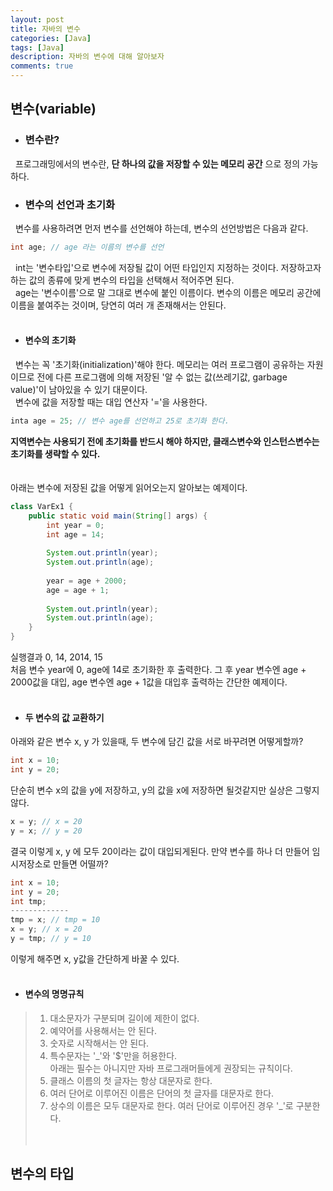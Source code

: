 ```yaml
---
layout: post
title: 자바의 변수
categories: [Java]
tags: [Java]
description: 자바의 변수에 대해 알아보자
comments: true
---
```


## 변수(variable)  
* ### 변수란?  
&nbsp;&nbsp;프로그래밍에서의 변수란, **단 하나의 값을 저장할 수 있는 메모리 공간** 으로 정의 가능하다.
  
* ### 변수의 선언과 초기화  
&nbsp;&nbsp;변수를 사용하려면 먼저 변수를 선언해야 하는데, 변수의 선언방법은 다음과 같다.  
~~~java
int age; // age 라는 이름의 변수를 선언
~~~  
&nbsp;&nbsp;int는 '변수타입'으로 변수에 저장될 값이 어떤 타입인지 지정하는 것이다. 저장하고자 하는 값의 종류에 맞게 변수의 타입을 선택해서 적어주면 된다.  
&nbsp;&nbsp;age는 '변수이름'으로 말 그대로 변수에 붙인 이름이다. 변수의 이름은  메모리 공간에 이름을 붙여주는 것이며, 당연히 여러 개 존재해서는 안된다.
<br><br>
  * #### 변수의 초기화  
  &nbsp;&nbsp;변수는 꼭 '초기화(initialization)'해야 한다. 메모리는 여러 프로그램이 공유하는 자원이므로 전에 다른 프로그램에 의해 저장된 '알 수 없는 값(쓰레기값, garbage value)'이 남아있을 수 있기 대문이다.  
  &nbsp;&nbsp;변수에 값을 저장할 때는 대입 연산자 '='을 사용한다.  
  ~~~java
  inta age = 25; // 변수 age를 선언하고 25로 초기화 한다.
  ~~~  
  **지역변수는 사용되기 전에 초기화를 반드시 해야 하지만, 클래스변수와 인스턴스변수는 초기화를 생략할 수 있다.**  
  <br><br>
  아래는 변수에 저장된 값을 어떻게 읽어오는지 알아보는 예제이다.  
  ~~~java
  class VarEx1 {
      public static void main(String[] args) {
	      int year = 0;
		  int age = 14;
		  
		  System.out.println(year);
		  System.out.println(age);
		  
		  year = age + 2000;
		  age = age + 1;
		  
		  System.out.println(year);
		  System.out.println(age);
      }
  }
  ~~~
  실행결과 0, 14, 2014, 15  
  처음 변수 year에 0, age에 14로 초기화한 후 출력한다. 그 후 year 변수엔 age + 2000값을 대입, age 변수엔 age + 1값을 대입후 출력하는 간단한 예제이다.
  <br><br>
  * #### 두 변수의 값 교환하기  
  아래와 같은 변수 x, y 가 있을때, 두 변수에 담긴 값을 서로 바꾸려면 어떻게할까?  
  ~~~java
  int x = 10;
  int y = 20;
  ~~~  
  단순히 변수 x의 값을 y에 저장하고, y의 값을 x에 저장하면 될것같지만 실상은 그렇지 않다.  
  ~~~java
  x = y; // x = 20
  y = x; // y = 20
  ~~~  
  결국 이렇게 x, y 에 모두 20이라는 값이 대입되게된다. 만약 변수를 하나 더 만들어 임시저장소로 만들면 어떨까?  
  ~~~java
  int x = 10;
  int y = 20;
  int tmp;
  -------------
  tmp = x; // tmp = 10
  x = y; // x = 20
  y = tmp; // y = 10
  ~~~  
  이렇게 해주면 x, y값을 간단하게 바꿀 수 있다.
  <br><br>
  * #### 변수의 명명규칙  
  > 1. 대소문자가 구분되며 길이에 제한이 없다.  
  > 2. 예약어를 사용해서는 안 된다.  
  > 3. 숫자로 시작해서는 안 된다.  
  > 4. 특수문자는 '_'와 '$'만을 허용한다.  
  아래는 필수는 아니지만 자바 프로그래머들에게 권장되는 규칙이다.  
  > 1. 클래스 이름의 첫 글자는 항상 대문자로 한다.  
  > 2. 여러 단어로 이루어진 이름은 단어의 첫 글자를 대문자로 한다.  
  > 3. 상수의 이름은 모두 대문자로 한다. 여러 단어로 이루어진 경우 '_'로 구분한다.  
  <br><br>
  
  ## 변수의 타입
  
